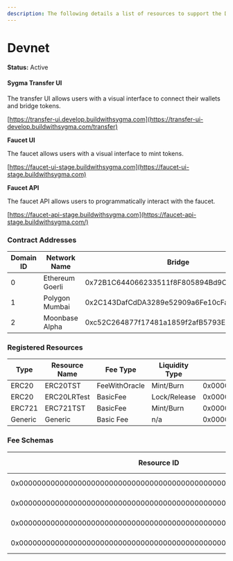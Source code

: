 ```yaml
---
description: The following details a list of resources to support the Devnet environment.
---
```


# Devnet

**Status:** Active

#### Sygma Transfer UI

The transfer UI allows users with a visual interface to connect their wallets and bridge tokens.

[https://transfer-ui.develop.buildwithsygma.com](https://transfer-ui-develop.buildwithsygma.com/transfer)

**Faucet UI**

The faucet allows users with a visual interface to mint tokens.

[https://faucet-ui-stage.buildwithsygma.com](https://faucet-ui-stage.buildwithsygma.com)

**Faucet API**

The faucet API allows users to programmatically interact with the faucet.

[https://faucet-api-stage.buildwithsygma.com](https://faucet-api-stage.buildwithsygma.com/)

###

### Contract Addresses

| Domain ID | Network Name    | Bridge                                     | Control Segregator                         | Fee Router                                 | Fee Handler With Oracle                    | ERC20 Handler                              | ERC721 Handler                             | Generic Handler                            |
| --------- | --------------- | ------------------------------------------ | ------------------------------------------ | ------------------------------------------ | ------------------------------------------ | ------------------------------------------ | ------------------------------------------ | ------------------------------------------ |
| 0         | Ethereum Goerli | 0x72B1C644066233511f8F805894Bd9C9bDc8A18bd | 0x0738Bb785Fdf3161E497927835001C685Ae6aF3F | 0x6840BADdFA2a0d74f37bAe445127749e0937bB43 | 0x15f3DD97c87c5848f446e44A07D999e36F77E542 | 0xAAC25f02aeafa90a2E5985604A2b27D70edc9aE2 | 0xEABcd72E0662D3fEbd2e9148a841cD18FFCe49Ea | 0xaE299Ee7999FB708f8ADD517f329417FB7284DcB |
| 1         | Polygon Mumbai  | 0x2C143DafCdDA3289e52909a6Fe10cFa24eC78eFa | 0x24E7f94bcF23A6Ce421a125FEE98AFDd82fa7553 | 0x03E479aBaE403F9e276a8e25DB4d39F10F8584f4 | 0x8Ed0fC96d7163b06F40E420cC81f6F525D40A954 | 0x0c678958A685e028f153bA31e3C348eDbE4D98BA | 0x385Ad090F69CfCa0c2AA4A8345D61935d129f2a2 | 0x6c033C5C704634cC2b43b71E07740f2AE03563Ff |
| 2         | Moonbase Alpha  | 0xc52C264877f17481a1859f2afB5793E4a9d2088b | 0x373242b4721796bcc98e5affe03d424cde28bee2 | 0xAAC25f02aeafa90a2E5985604A2b27D70edc9aE2 | 0xf462b18aDAC00dda60343C674491C83EFa20E3fF | 0x3F9A68fF29B3d86a6928C44dF171A984F6180009 | 0xe9d3b1433bACDfC26ee097629D238A41BF6dA3aE | 0xF1bFBbE4174E2E6595E095BDF3ac8b97aF7796aA |

### Registered Resources

| Type    | Resource Name | Fee Type      | Liquidity Type | Resource ID                                                        | Goerli Contract Address                    | Mumbai Contract Address                    | Moonbase Contract Address                  |
| ------- | ------------- | ------------- | -------------- | ------------------------------------------------------------------ | ------------------------------------------ | ------------------------------------------ | ------------------------------------------ |
| ERC20   | ERC20TST      | FeeWithOracle | Mint/Burn      | 0x0000000000000000000000000000000000000000000000000000000000000000 | 0x3D151A97A446C9ea6893038e7C0db73466f3f3af | 0x2465c8F84bDB7130ACDf31d694bc9c820F70ac06 | 0xAc693E44E1EDe5f66A4e1406F65b904450932fB3 |
| ERC20   | ERC20LRTest   | BasicFee      | Lock/Release   | 0x0000000000000000000000000000000000000000000000000000000000000300 | 0x3F9A68fF29B3d86a6928C44dF171A984F6180009 | 0xFC072Aa8ABB5646aFD0c22994bdE30dB57B1BF1C | 0x3690601896C289be2d894c3d1213405310D0a25C |
| ERC721  | ERC721TST     | BasicFee      | Mint/Burn      | 0x0000000000000000000000000000000000000000000000000000000000000200 | 0xe9d3b1433bACDfC26ee097629D238A41BF6dA3aE | 0x4beD477d1f5D338855A521ABa2A88c9a15e2eA5d | 0x3D151A97A446C9ea6893038e7C0db73466f3f3af |
| Generic | Generic       | Basic Fee     | n/a            | 0x0000000000000000000000000000000000000000000000000000000000000500 | n/a                                        | n/a                                        | n/a                                        |

### Fee Schemas

| Resource ID                                                        | Fee Type   | Fee Percent/Amount |
| ------------------------------------------------------------------ | ---------- | ------------------ |
| 0x0000000000000000000000000000000000000000000000000000000000000000 | Fee oracle | 3%                 |
| 0x0000000000000000000000000000000000000000000000000000000000000200 | Base fee   | 0.0001 Base tokens |
| 0x0000000000000000000000000000000000000000000000000000000000000300 | Base fee   | 0.0001 Base tokens |
| 0x0000000000000000000000000000000000000000000000000000000000000500 | Base fee   | 0.0001 Base tokens |
